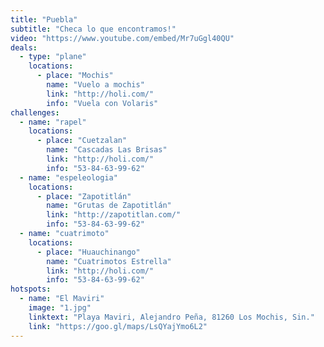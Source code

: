 ```yaml
---
title: "Puebla"
subtitle: "Checa lo que encontramos!"
video: "https://www.youtube.com/embed/Mr7uGgl40QU"
deals:
  - type: "plane"
    locations:
      - place: "Mochis"
        name: "Vuelo a mochis"
        link: "http://holi.com/"
        info: "Vuela con Volaris"
challenges:
  - name: "rapel"
    locations:
      - place: "Cuetzalan"
        name: "Cascadas Las Brisas"
        link: "http://holi.com/"
        info: "53-84-63-99-62"
  - name: "espeleologia"
    locations:
      - place: "Zapotitlán"
        name: "Grutas de Zapotitlán"
        link: "http://zapotitlan.com/"
        info: "53-84-63-99-62"
  - name: "cuatrimoto"
    locations:
      - place: "Huauchinango"
        name: "Cuatrimotos Estrella"
        link: "http://holi.com/"
        info: "53-84-63-99-62"
hotspots:
  - name: "El Maviri"
    image: "1.jpg"
    linktext: "Playa Maviri, Alejandro Peña, 81260 Los Mochis, Sin."
    link: "https://goo.gl/maps/LsQYajYmo6L2"
---
```

